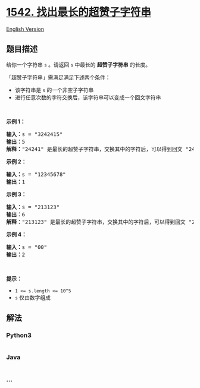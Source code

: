 # [1542. 找出最长的超赞子字符串](https://leetcode-cn.com/problems/find-longest-awesome-substring)

[English Version](https://github.com/yanglr/leetcode-ac/blob/master/assets/1500-1599/1542.Find%20Longest%20Awesome%20Substring/README_EN.md)

## 题目描述

<!-- 这里写题目描述 -->

<p>给你一个字符串 <code>s</code> 。请返回 <code>s</code> 中最长的 <strong>超赞子字符串</strong> 的长度。</p>

<p>「超赞子字符串」需满足满足下述两个条件：</p>

<ul>
	<li>该字符串是 <code>s</code> 的一个非空子字符串</li>
	<li>进行任意次数的字符交换后，该字符串可以变成一个回文字符串</li>
</ul>

<p>&nbsp;</p>

<p><strong>示例 1：</strong></p>

<pre><strong>输入：</strong>s = &quot;3242415&quot;
<strong>输出：</strong>5
<strong>解释：</strong>&quot;24241&quot; 是最长的超赞子字符串，交换其中的字符后，可以得到回文 &quot;24142&quot;
</pre>

<p><strong>示例 2：</strong></p>

<pre><strong>输入：</strong>s = &quot;12345678&quot;
<strong>输出：</strong>1
</pre>

<p><strong>示例 3：</strong></p>

<pre><strong>输入：</strong>s = &quot;213123&quot;
<strong>输出：</strong>6
<strong>解释：</strong>&quot;213123&quot; 是最长的超赞子字符串，交换其中的字符后，可以得到回文 &quot;231132&quot;
</pre>

<p><strong>示例 4：</strong></p>

<pre><strong>输入：</strong>s = &quot;00&quot;
<strong>输出：</strong>2
</pre>

<p>&nbsp;</p>

<p><strong>提示：</strong></p>

<ul>
	<li><code>1 &lt;= s.length &lt;= 10^5</code></li>
	<li><code>s</code> 仅由数字组成</li>
</ul>


## 解法

<!-- 这里可写通用的实现逻辑 -->

<!-- tabs:start -->

### **Python3**

<!-- 这里可写当前语言的特殊实现逻辑 -->

```python

```

### **Java**

<!-- 这里可写当前语言的特殊实现逻辑 -->

```java

```

### **...**

```

```

<!-- tabs:end -->
